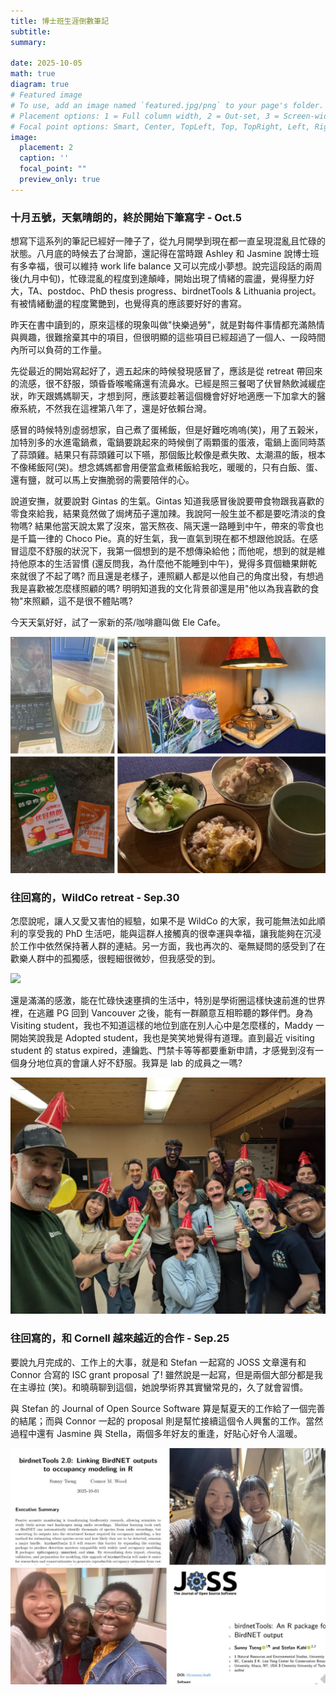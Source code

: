 ```yaml
---
title: 博士班生涯倒數筆記
subtitle: 
summary: 

date: 2025-10-05
math: true
diagram: true
# Featured image
# To use, add an image named `featured.jpg/png` to your page's folder.
# Placement options: 1 = Full column width, 2 = Out-set, 3 = Screen-width
# Focal point options: Smart, Center, TopLeft, Top, TopRight, Left, Right, BottomLeft, Bottom, BottomRight
image:
  placement: 2
  caption: ''
  focal_point: ""
  preview_only: true
---
```



### 十月五號，天氣晴朗的，終於開始下筆寫字 - Oct.5

想寫下這系列的筆記已經好一陣子了，從九月開學到現在都一直呈現混亂且忙碌的狀態。八月底的時候去了台灣節，還記得在當時跟 Ashley 和 Jasmine 說博士班有多幸福，很可以維持 work life balance 又可以完成小夢想。說完這段話的兩周後(九月中旬)，忙碌混亂的程度到達顛峰，開始出現了情緒的震盪，覺得壓力好大，TA、postdoc、PhD thesis progress、birdnetTools & Lithuania project。有被情緒動盪的程度驚艷到，也覺得真的應該要好好的書寫。

昨天在書中讀到的，原來這樣的現象叫做"快樂過勞"，就是對每件事情都充滿熱情與興趣，很難捨棄其中的項目，但很明顯的這些項目已經超過了一個人、一段時間內所可以負荷的工作量。

先從最近的開始寫起好了，週五起床的時候發現感冒了，應該是從 retreat 帶回來的流感，很不舒服，頭昏昏喉嚨痛還有流鼻水。已經是照三餐喝了伏冒熱飲減緩症狀，昨天跟媽媽聊天，才想到阿，應該要趁著這個機會好好地適應一下加拿大的醫療系統，不然我在這裡第八年了，還是好依賴台灣。

感冒的時候特別虛弱想家，自己煮了蛋稀飯，但是好難吃嗚嗚(笑)，用了五榖米，加特別多的水進電鍋煮，電鍋要跳起來的時候倒了兩顆蛋的蛋液，電鍋上面同時蒸了蒜頭雞。結果只有蒜頭雞可以下嚥，那個飯比較像是煮失敗、太潮濕的飯，根本不像稀飯阿(哭)。想念媽媽都會用便當盒煮稀飯給我吃，暖暖的，只有白飯、蛋、還有鹽，就可以馬上安撫脆弱的需要陪伴的心。

說道安撫，就要說對 Gintas 的生氣。Gintas 知道我感冒後說要帶食物跟我喜歡的零食來給我，結果竟然做了焗烤茄子還加辣。我說阿一般生並不都是要吃清淡的食物嗎? 結果他當天說太累了沒來，當天熬夜、隔天還一路睡到中午，帶來的零食也是千篇一律的 Choco Pie。真的好生氣，我一直氣到現在都不想跟他說話。在感冒這麼不舒服的狀況下，我第一個想到的是不想傳染給他；而他呢，想到的就是維持他原本的生活習慣 (還反問我，為什麼他不能睡到中午)，覺得多買個糖果餅乾來就很了不起了嗎? 而且還是老樣子，連照顧人都是以他自己的角度出發，有想過我是喜歡被怎麼樣照顧的嗎? 明明知道我的文化背景卻還是用"他以為我喜歡的食物"來照顧，這不是很不體貼嗎?

今天天氣好好，試了一家新的茶/咖啡廳叫做 Ele Cafe。

![](./20251005/IMG_3333.jpg)

### 往回寫的，WildCo retreat - Sep.30

怎麼說呢，讓人又愛又害怕的經驗，如果不是 WildCo 的大家，我可能無法如此順利的享受我的 PhD 生活吧，能與這群人接觸真的很幸運與幸福，讓我能夠在沉浸於工作中依然保持著人群的連結。另一方面，我也再次的、毫無疑問的感受到了在歡樂人群中的孤獨感，很輕細很微妙，但我感受的到。

![](./20250930/2P4A5015.JPG)

還是滿滿的感激，能在忙碌快速壅擠的生活中，特別是學術圈這樣快速前進的世界裡，在逃離 PG 回到 Vancouver 之後，能有一群願意互相聆聽的夥伴們。身為 Visiting student，我也不知道這樣的地位到底在別人心中是怎麼樣的，Maddy 一開始笑說我是 Adopted student，我也是笑笑地覺得有道理。直到最近 visiting student 的 status expired，連鑰匙、門禁卡等等都要重新申請，才感覺到沒有一個身分地位真的會讓人好不舒服。我算是 lab 的成員之一嗎? 

![](./20250930/PXL_20250929_041733756.jpg)

### 往回寫的，和 Cornell 越來越近的合作 - Sep.25

要說九月完成的、工作上的大事，就是和 Stefan 一起寫的 JOSS 文章還有和 Connor 合寫的 ISC grant proposal 了! 雖然說是一起寫，但是兩個大部分都是我在主導拉 (笑)。和曉萌聊到這個，她說學術界其實蠻常見的，久了就會習慣。

與 Stefan 的 Journal of Open Source Software 算是幫夏天的工作給了一個完善的結尾；而與 Connor 一起的 proposal 則是幫忙接續這個令人興奮的工作。當然過程中還有 Jasmine 與 Stella，兩個多年好友的重逢，好貼心好令人溫暖。

![](./20250925/IMG_3333.jpg)
